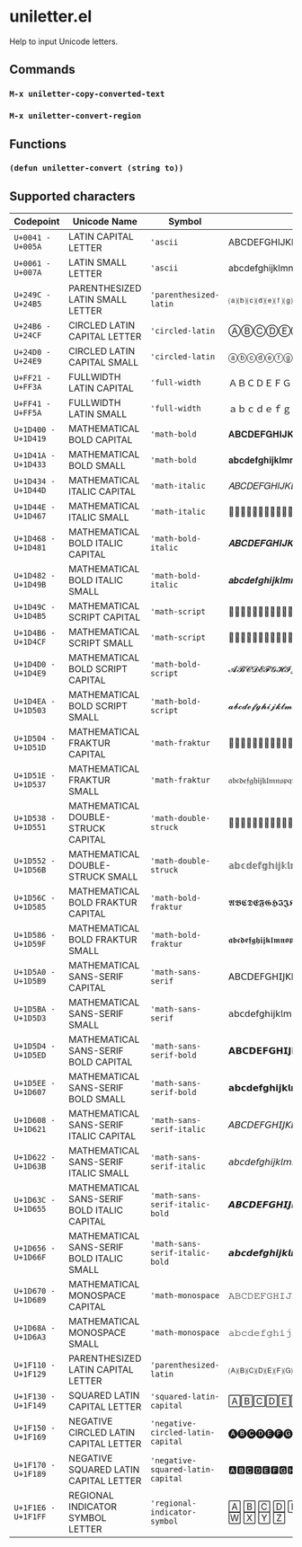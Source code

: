 # uniletter.el

Help to input Unicode letters.

## Commands

### `M-x uniletter-copy-converted-text`

### `M-x uniletter-convert-region`

## Functions

### `(defun uniletter-convert (string to))`

## Supported characters

| Codepoint           | Unicode Name                                | Symbol                            |                                                      |
|---------------------|---------------------------------------------|-----------------------------------|------------------------------------------------------|
| `U+0041 - U+005A`   | LATIN CAPITAL LETTER                        | `'ascii`                          | ABCDEFGHIJKLMNOPQRSTUVWXYZ                           |
| `U+0061 - U+007A`   | LATIN SMALL LETTER                          | `'ascii`                          | abcdefghijklmnopqrstuvwxyz                           |
| `U+249C - U+24B5`   | PARENTHESIZED LATIN SMALL LETTER            | `'parenthesized-latin`            | ⒜⒝⒞⒟⒠⒡⒢⒣⒤⒥⒦⒧⒨⒩⒪⒫⒬⒭⒮⒯⒰⒱⒲⒳⒴⒵                           |
| `U+24B6 - U+24CF`   | CIRCLED LATIN CAPITAL LETTER                | `'circled-latin`                  | ⒶⒷⒸⒹⒺⒻⒼⒽⒾⒿⓀⓁⓂⓃⓄⓅⓆⓇⓈⓉⓊⓋⓌⓍⓎⓏ                           |
| `U+24D0 - U+24E9`   | CIRCLED LATIN CAPITAL SMALL                 | `'circled-latin`                  | ⓐⓑⓒⓓⓔⓕⓖⓗⓘⓙⓚⓛⓜⓝⓞⓟⓠⓡⓢⓣⓤⓥⓦⓧⓨⓩ                           |
| `U+FF21 - U+FF3A`   | FULLWIDTH LATIN CAPITAL                     | `'full-width`                     | ＡＢＣＤＥＦＧＨＩＪＫＬＭＮＯＰＱＲＳＴＵＶＷＸＹＺ |
| `U+FF41 - U+FF5A`   | FULLWIDTH LATIN SMALL                       | `'full-width`                     | ａｂｃｄｅｆｇｈｉｊｋｌｍｎｏｐｑｒｓｔｕｖｗｘｙｚ |
| `U+1D400 - U+1D419` | MATHEMATICAL BOLD CAPITAL                   | `'math-bold`                      | 𝐀𝐁𝐂𝐃𝐄𝐅𝐆𝐇𝐈𝐉𝐊𝐋𝐌𝐍𝐎𝐏𝐐𝐑𝐒𝐓𝐔𝐕𝐖𝐗𝐘𝐙                           |
| `U+1D41A - U+1D433` | MATHEMATICAL BOLD SMALL                     | `'math-bold`                      | 𝐚𝐛𝐜𝐝𝐞𝐟𝐠𝐡𝐢𝐣𝐤𝐥𝐦𝐧𝐨𝐩𝐪𝐫𝐬𝐭𝐮𝐯𝐰𝐱𝐲𝐳                           |
| `U+1D434 - U+1D44D` | MATHEMATICAL ITALIC CAPITAL                 | `'math-italic`                    | 𝐴𝐵𝐶𝐷𝐸𝐹𝐺𝐻𝐼𝐽𝐾𝐿𝑀𝑁𝑂𝑃𝑄𝑅𝑆𝑇𝑈𝑉𝑊𝑋𝑌𝑍                           |
| `U+1D44E - U+1D467` | MATHEMATICAL ITALIC SMALL                   | `'math-italic`                    | 𝑎𝑏𝑐𝑑𝑒𝑓𝑔𝑕𝑖𝑗𝑘𝑙𝑚𝑛𝑜𝑝𝑞𝑟𝑠𝑡𝑢𝑣𝑤𝑥𝑦𝑧                           |
| `U+1D468 - U+1D481` | MATHEMATICAL BOLD ITALIC CAPITAL            | `'math-bold-italic`               | 𝑨𝑩𝑪𝑫𝑬𝑭𝑮𝑯𝑰𝑱𝑲𝑳𝑴𝑵𝑶𝑷𝑸𝑹𝑺𝑻𝑼𝑽𝑾𝑿𝒀𝒁                           |
| `U+1D482 - U+1D49B` | MATHEMATICAL BOLD ITALIC SMALL              | `'math-bold-italic`               | 𝒂𝒃𝒄𝒅𝒆𝒇𝒈𝒉𝒊𝒋𝒌𝒍𝒎𝒏𝒐𝒑𝒒𝒓𝒔𝒕𝒖𝒗𝒘𝒙𝒚𝒛                           |
| `U+1D49C - U+1D4B5` | MATHEMATICAL SCRIPT CAPITAL                 | `'math-script`                    | 𝒜𝒝𝒞𝒟𝒠𝒡𝒢𝒣𝒤𝒥𝒦𝒧𝒨𝒩𝒪𝒫𝒬𝒭𝒮𝒯𝒰𝒱𝒲𝒳𝒴𝒵                           |
| `U+1D4B6 - U+1D4CF` | MATHEMATICAL SCRIPT SMALL                   | `'math-script`                    | 𝒶𝒷𝒸𝒹𝒺𝒻𝒼𝒽𝒾𝒿𝓀𝓁𝓂𝓃𝓄𝓅𝓆𝓇𝓈𝓉𝓊𝓋𝓌𝓍𝓎𝓏                           |
| `U+1D4D0 - U+1D4E9` | MATHEMATICAL BOLD SCRIPT CAPITAL            | `'math-bold-script`               | 𝓐𝓑𝓒𝓓𝓔𝓕𝓖𝓗𝓘𝓙𝓚𝓛𝓜𝓝𝓞𝓟𝓠𝓡𝓢𝓣𝓤𝓥𝓦𝓧𝓨𝓩                           |
| `U+1D4EA - U+1D503` | MATHEMATICAL BOLD SCRIPT SMALL              | `'math-bold-script`               | 𝓪𝓫𝓬𝓭𝓮𝓯𝓰𝓱𝓲𝓳𝓴𝓵𝓶𝓷𝓸𝓹𝓺𝓻𝓼𝓽𝓾𝓿𝓿𝔀𝔁𝔂𝔃                          |
| `U+1D504 - U+1D51D` | MATHEMATICAL FRAKTUR CAPITAL                | `'math-fraktur`                   | 𝔄𝔅𝔆𝔇𝔈𝔉𝔊𝔋𝔌𝔍𝔎𝔏𝔐𝔑𝔒𝔓𝔔𝔕𝔖𝔗𝔘𝔙𝔚𝔛𝔜𝔝                           |
| `U+1D51E - U+1D537` | MATHEMATICAL FRAKTUR SMALL                  | `'math-fraktur`                   | 𝔞𝔟𝔠𝔡𝔢𝔣𝔤𝔥𝔦𝔧𝔨𝔩𝔪𝔫𝔬𝔭𝔮𝔯𝔰𝔱𝔲𝔳𝔴𝔵𝔶𝔷                           |
| `U+1D538 - U+1D551` | MATHEMATICAL DOUBLE-STRUCK CAPITAL          | `'math-double-struck`             | 𝔸𝔹𝔺𝔻𝔼𝔽𝔾𝔿𝕀𝕁𝕂𝕃𝕄𝕅𝕆𝕇𝕈𝕉𝕊𝕋𝕌𝕍𝕎𝕏𝕐𝕑                           |
| `U+1D552 - U+1D56B` | MATHEMATICAL DOUBLE-STRUCK SMALL            | `'math-double-struck`             | 𝕒𝕓𝕔𝕕𝕖𝕗𝕘𝕙𝕚𝕛𝕜𝕝𝕞𝕟𝕠𝕡𝕢𝕣𝕤𝕥𝕦𝕧𝕨𝕩𝕪𝕫                           |
| `U+1D56C - U+1D585` | MATHEMATICAL BOLD FRAKTUR CAPITAL           | `'math-bold-fraktur`              | 𝕬𝕭𝕮𝕯𝕰𝕱𝕲𝕳𝕴𝕵𝕶𝕷𝕸𝕹𝕺𝕻𝕼𝕽𝕾𝕿𝖀𝖁𝖂𝖃𝖄𝖅                           |
| `U+1D586 - U+1D59F` | MATHEMATICAL BOLD FRAKTUR SMALL             | `'math-bold-fraktur`              | 𝖆𝖇𝖈𝖉𝖊𝖋𝖌𝖍𝖎𝖏𝖐𝖑𝖒𝖓𝖔𝖕𝖖𝖗𝖘𝖙𝖚𝖛𝖜𝖝𝖞𝖟                           |
| `U+1D5A0 - U+1D5B9` | MATHEMATICAL SANS-SERIF CAPITAL             | `'math-sans-serif`                | 𝖠𝖡𝖢𝖣𝖤𝖥𝖦𝖧𝖨𝖩𝖪𝖫𝖬𝖭𝖮𝖯𝖰𝖱𝖲𝖳𝖴𝖵𝖶𝖷𝖸𝖹                           |
| `U+1D5BA - U+1D5D3` | MATHEMATICAL SANS-SERIF SMALL               | `'math-sans-serif`                | 𝖺𝖻𝖼𝖽𝖾𝖿𝗀𝗁𝗂𝗃𝗄𝗅𝗆𝗇𝗈𝗉𝗊𝗋𝗌𝗍𝗎𝗏𝗐𝗑𝗒𝗓                           |
| `U+1D5D4 - U+1D5ED` | MATHEMATICAL SANS-SERIF BOLD CAPITAL        | `'math-sans-serif-bold`           | 𝗔𝗕𝗖𝗗𝗘𝗙𝗚𝗛𝗜𝗝𝗞𝗟𝗠𝗡𝗢𝗣𝗤𝗥𝗦𝗧𝗨𝗩𝗪𝗫𝗬𝗭                           |
| `U+1D5EE - U+1D607` | MATHEMATICAL SANS-SERIF BOLD SMALL          | `'math-sans-serif-bold`           | 𝗮𝗯𝗰𝗱𝗲𝗳𝗴𝗵𝗶𝗷𝗸𝗹𝗺𝗻𝗼𝗽𝗾𝗿𝘀𝘁𝘂𝘃𝘄𝘅𝘆𝘇                           |
| `U+1D608 - U+1D621` | MATHEMATICAL SANS-SERIF ITALIC CAPITAL      | `'math-sans-serif-italic`         | 𝘈𝘉𝘊𝘋𝘌𝘍𝘎𝘏𝘐𝘑𝘒𝘓𝘔𝘕𝘖𝘗𝘘𝘙𝘚𝘛𝘜𝘝𝘞𝘟𝘠𝘡                           |
| `U+1D622 - U+1D63B` | MATHEMATICAL SANS-SERIF ITALIC SMALL        | `'math-sans-serif-italic`         | 𝘢𝘣𝘤𝘥𝘦𝘧𝘨𝘩𝘪𝘫𝘬𝘭𝘮𝘯𝘰𝘱𝘲𝘳𝘴𝘵𝘶𝘷𝘸𝘹𝘺𝘻                           |
| `U+1D63C - U+1D655` | MATHEMATICAL SANS-SERIF BOLD ITALIC CAPITAL | `'math-sans-serif-italic-bold`    | 𝘼𝘽𝘾𝘿𝙀𝙁𝙂𝙃𝙄𝙅𝙆𝙇𝙈𝙉𝙊𝙋𝙌𝙍𝙎𝙏𝙐𝙑𝙒𝙓𝙔𝙕                           |
| `U+1D656 - U+1D66F` | MATHEMATICAL SANS-SERIF BOLD ITALIC SMALL   | `'math-sans-serif-italic-bold`    | 𝙖𝙗𝙘𝙙𝙚𝙛𝙜𝙝𝙞𝙟𝙠𝙡𝙢𝙣𝙤𝙥𝙦𝙧𝙨𝙩𝙪𝙫𝙬𝙭𝙮𝙯                           |
| `U+1D670 - U+1D689` | MATHEMATICAL MONOSPACE CAPITAL              | `'math-monospace`                 | 𝙰𝙱𝙲𝙳𝙴𝙵𝙶𝙷𝙸𝙹𝙺𝙻𝙼𝙽𝙾𝙿𝚀𝚁𝚂𝚃𝚄𝚅𝚆𝚇𝚈𝚉                           |
| `U+1D68A - U+1D6A3` | MATHEMATICAL MONOSPACE SMALL                | `'math-monospace`                 | 𝚊𝚋𝚌𝚍𝚎𝚏𝚐𝚑𝚒𝚓𝚔𝚕𝚖𝚗𝚘𝚙𝚚𝚛𝚜𝚝𝚞𝚟𝚠𝚡𝚢𝚣                           |
| `U+1F110 - U+1F129` | PARENTHESIZED LATIN CAPITAL LETTER          | `'parenthesized-latin`            | 🄐🄑🄒🄓🄔🄕🄖🄗🄘🄙🄚🄛🄜🄝🄞🄟🄠🄡🄢🄣🄤🄥🄦🄧🄨🄩                           |
| `U+1F130 - U+1F149` | SQUARED LATIN CAPITAL LETTER                | `'squared-latin-capital`          | 🄰🄱🄲🄳🄴🄵🄶🄷🄸🄹🄺🄻🄼🄽🄾🄿🅀🅁🅂🅃🅄🅅🅆🅇🅈🅉                           |
| `U+1F150 - U+1F169` | NEGATIVE CIRCLED LATIN CAPITAL LETTER       | `'negative-circled-latin-capital` | 🅐🅑🅒🅓🅔🅕🅖🅗🅘🅙🅚🅛🅜🅝🅞🅟🅠🅡🅢🅣🅤🅥🅦🅧🅨🅩                           |
| `U+1F170 - U+1F189` | NEGATIVE SQUARED LATIN CAPITAL LETTER       | `'negative-squared-latin-capital` | 🅰🅱🅲🅳🅴🅵🅶🅷🅸🅹🅺🅻🅼🅽🅾🅿🆀🆁🆂🆃🆄🆅🆆🆇🆈🆉                           |
| `U+1F1E6 - U+1F1FF` | REGIONAL INDICATOR SYMBOL LETTER            | `'regional-indicator-symbol`      | 🄰 🄱 🄲 🄳 🄴 🄵 🄶 🄷 🄸 🄹 🄺 🄻 🄼 🄽 🄾 🄿 🅀 🅁 🅂 🅃 🅄 🅅 🅆 🅇 🅈 🅉  |
